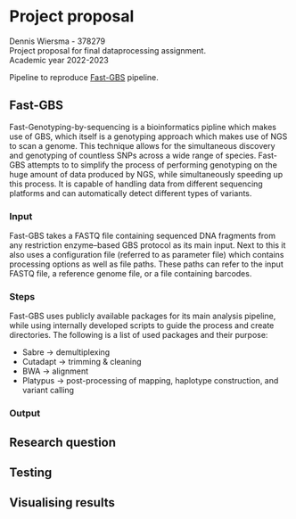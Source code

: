 # Project proposal
Dennis Wiersma - 378279  
Project proposal for final dataprocessing assignment.  
Academic year 2022-2023

Pipeline to reproduce [Fast-GBS](https://bmcbioinformatics.biomedcentral.com/counter/pdf/10.1186/s12859-016-1431-9.pdf) pipeline.

## Fast-GBS
Fast-Genotyping-by-sequencing is a bioinformatics pipline which makes use of GBS, which itself is a genotyping approach which makes use of NGS to scan a genome.
This technique allows for the simultaneous discovery and genotyping of countless SNPs across a wide range of species.
Fast-GBS attempts to to simplify the process of performing genotyping on the huge amount of data produced by NGS, while simultaneously speeding up this process.
It is capable of handling data from different sequencing platforms and can automatically detect different types of variants.

### Input
Fast-GBS takes a FASTQ file containing sequenced DNA fragments from any restriction enzyme–based GBS protocol as its main input. 
Next to this it also uses a configuration file (referred to as parameter file) which contains processing options as well as file paths.
These paths can refer to the input FASTQ file, a reference genome file, or a file containing barcodes.

### Steps
Fast-GBS uses publicly available packages for its main analysis pipeline, while using internally developed scripts to guide the process and create directories.
The following is a list of used packages and their purpose:
- Sabre -> demultiplexing
- Cutadapt -> trimming & cleaning
- BWA -> alignment
- Platypus -> post-processing of mapping, haplotype construction, and variant calling

### Output

## Research question

## Testing

## Visualising results